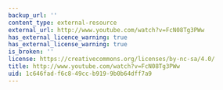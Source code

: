 ```yaml
---
backup_url: ''
content_type: external-resource
external_url: http://www.youtube.com/watch?v=FcN08Tg3PWw
has_external_licence_warning: true
has_external_license_warning: true
is_broken: ''
license: https://creativecommons.org/licenses/by-nc-sa/4.0/
title: http://www.youtube.com/watch?v=FcN08Tg3PWw
uid: 1c646fad-f6c8-49cc-b919-9b0b64dff7a9
---
```

